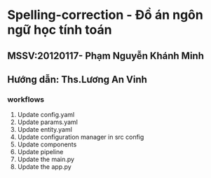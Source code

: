 # Spelling-correction - Đồ án ngôn ngữ học tính toán
## MSSV:20120117- Phạm Nguyễn Khánh Minh
## Hướng dẫn: Ths.Lương An Vinh

### workflows

1. Update config.yaml
2. Update params.yaml
3. Update entity.yaml
4. Update configuration manager in src config
5. Update components
6. Update pipeline
7. Update the main.py
8. Update the app.py

